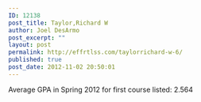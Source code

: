 ```yaml
---
ID: 12138
post_title: Taylor,Richard W
author: Joel DesArmo
post_excerpt: ""
layout: post
permalink: http://effrtlss.com/taylorrichard-w-6/
published: true
post_date: 2012-11-02 20:50:01
---
```

<p>Average GPA in Spring 2012 for first course listed: 2.564</p>